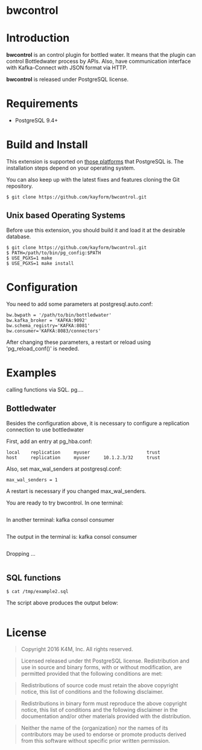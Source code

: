 # bwcontrol

Introduction
============

**bwcontrol** is an control plugin for bottled water. It means that the plugin can control Bottledwater process by APIs. Also, have communication interface with Kafka-Connect with JSON format via HTTP.

**bwcontrol** is released under PostgreSQL license.

Requirements
============

* PostgreSQL 9.4+

Build and Install
=================

This extension is supported on [those platforms](http://www.postgresql.org/docs/current/static/supported-platforms.html) that PostgreSQL is. The installation steps depend on your operating system.

You can also keep up with the latest fixes and features cloning the Git repository.

```
$ git clone https://github.com/kayform/bwcontrol.git
```

Unix based Operating Systems
----------------------------

Before use this extension, you should build it and load it at the desirable database.

```
$ git clone https://github.com/kayform/bwcontrol.git
$ PATH=/path/to/bin/pg_config:$PATH
$ USE_PGXS=1 make
$ USE_PGXS=1 make install
```

Configuration
=============

You need to add some  parameters at postgresql.auto.conf:

```
bw.bwpath = '/path/to/bin/bottledwater'
bw.kafka_broker = 'KAFKA:9092'
bw.schema_registry='KAFKA:8081'
bw.consumer='KAFKA:8083/connectors'
```

After changing these parameters, a restart or reload using 'pg_reload_conf()' is needed.

Examples
========

calling functions via SQL.
pg....

Bottledwater
--------------

Besides the configuration above, it is necessary to configure a replication connection to use bottledwater

First, add an entry at pg_hba.conf:

```
local    replication     myuser                     trust
host     replication     myuser     10.1.2.3/32     trust
```

Also, set max_wal_senders at postgresql.conf:

```
max_wal_senders = 1
```

A restart is necessary if you changed max_wal_senders.

You are ready to try bwcontrol. In one terminal:

```
```

In another terminal: kafka consol consumer

```
```

The output in the terminal is: kafka consol consumer

```
```

Dropping ...

```
```

SQL functions
-------------

```
$ cat /tmp/example2.sql
```

The script above produces the output below:

```
```

License
=======

> Copyright 2016 K4M, Inc.
> All rights reserved.

> Licensed released under tht PostgreSQL license.
> Redistribution and use in source and binary forms, with or without modification, are permitted provided that the following conditions are met:

> Redistributions of source code must retain the above copyright notice, this list of conditions and the following disclaimer.

> Redistributions in binary form must reproduce the above copyright notice, this list of conditions and the following disclaimer in the documentation and/or other materials provided with the distribution.

> Neither the name of the {organization} nor the names of its contributors may be used to endorse or promote products derived from this software without specific prior written permission.

>
